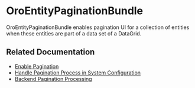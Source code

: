<a id="bundle-docs-platform-entity-pagination-bundle"></a>

# OroEntityPaginationBundle

OroEntityPaginationBundle enables pagination UI for a collection of entities when these entities are part of a data set of a DataGrid.

## Related Documentation

* [Enable Pagination](../../../backend/entities/data-grids/pagination.md#data-grids-entity-pagination)
* [Handle Pagination Process in System Configuration](../../../backend/entities/data-grids/pagination.md#data-grids-entity-pagination-sys-config)
* [Backend Pagination Processing](../../../backend/entities/data-grids/pagination.md#data-grids-entity-pagination-backend-processing)
